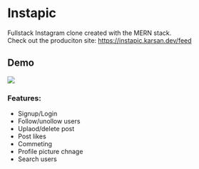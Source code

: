 # Instapic
Fullstack Instagram clone created with the MERN stack. 
<br/>
Check out the produciton site: https://instapic.karsan.dev/feed

## Demo
![](demo.gif)

### Features:
* Signup/Login
* Follow/unollow users
* Uplaod/delete post
* Post likes 
* Commeting 
* Profile picture chnage
* Search users

 
